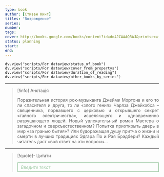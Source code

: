 ```yaml
---
type: book
author: [Стивен Кинг]
titles: "Возрождение"
series:
number:
tags:
cover: http://books.google.com/books/content?id=do4JCAAAQBAJ&printsec=frontcover&img=1&zoom=1&edge=curl&source=gbs_api
status: planning
start:
end:
---
```

```dataviewjs
dv.view("scripts/For dataview/status_of_book")
dv.view("scripts/For dataview/cover_from_propertys")
dv.view("scripts/For dataview/duration_of_reading")
dv.view("scripts/For dataview/other_books_by_series")
```
---

>[!info] Анотація
><p align="justify">Поразительная история рок-музыканта Джейми Мортона и его то ли спасителя и друга, то ли «злого гения» Чарлза Джейкобса – священника, порвавшего с церковью и открывшего секрет «тайного электричества», исцеляющего и одновременно разрушающего людей. Новый увлекательный роман Мастера о загадочном и сверхъестественном? Попытка приоткрыть дверь в мир «за гранью бытия»? Или будоражащая душу притча о жизни и смерти в лучших традициях Эдгара По и Рэя Брэдбери? Каждый читатель даст свой ответ на эти вопросы...</p>

---

>[!quote]- Цитати
><div align="justify" style="border: 2px solid #A0CAA6; padding: 5px 10px 5px 10px; font-style: italic; color: #A0CAA6 ">Введите текст</div>